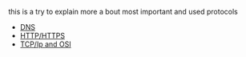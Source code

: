 this is a try to explain more a bout most important and used protocols

- [DNS](DNS/readme.md)
- [HTTP/HTTPS](HTTP/readme.md)
- [TCP/Ip and OSI](TCP/README.md)
